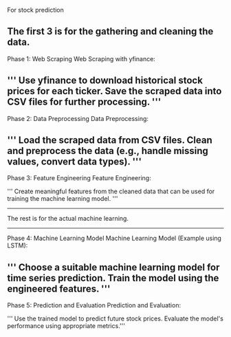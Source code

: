 For stock prediction

The first 3 is for the gathering and cleaning the data.
------------------------------------------------------------------------------------
Phase 1: Web Scraping
Web Scraping with yfinance:

''' Use yfinance to download historical stock prices for each ticker.
Save the scraped data into CSV files for further processing. '''
------------------------------------------------------------------------------------
Phase 2: Data Preprocessing
Data Preprocessing:

''' Load the scraped data from CSV files.
Clean and preprocess the data (e.g., handle missing values, convert data types). '''
------------------------------------------------------------------------------------
Phase 3: Feature Engineering
Feature Engineering:

''' Create meaningful features from the cleaned data that can be used for training the machine learning model. '''
____________________________________________
The rest is for the actual machine learning.
____________________________________________

Phase 4: Machine Learning Model
Machine Learning Model (Example using LSTM):

''' Choose a suitable machine learning model for time series prediction.
Train the model using the engineered features. '''
------------------------------------------------------------------------------------
Phase 5: Prediction and Evaluation
Prediction and Evaluation:

''' Use the trained model to predict future stock prices.
Evaluate the model's performance using appropriate metrics.'''
